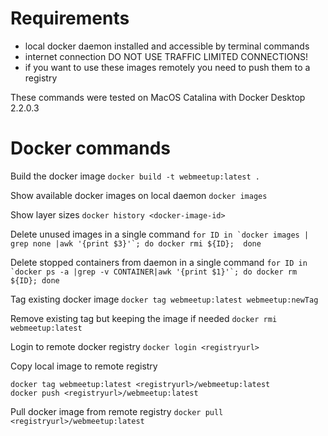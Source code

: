 # Requirements
- local docker daemon installed and accessible by terminal commands
- internet connection DO NOT USE TRAFFIC LIMITED CONNECTIONS!
- if you want to use these images remotely you need to push them to a registry

These commands were tested on MacOS Catalina with Docker Desktop 2.2.0.3

# Docker commands
Build the docker image
```docker build -t webmeetup:latest .```

Show available docker images on local daemon
```docker images```

Show layer sizes 
```docker history <docker-image-id>```

Delete unused images in a single command
```for ID in `docker images | grep none |awk '{print $3}'`; do docker rmi ${ID};  done```

Delete stopped containers from daemon in a single command
```for ID in `docker ps -a |grep -v CONTAINER|awk '{print $1}'`; do docker rm ${ID}; done```

Tag existing docker image
```docker tag webmeetup:latest webmeetup:newTag```

Remove existing tag but keeping the image if needed
```docker rmi webmeetup:latest```

Login to remote docker registry
```docker login <registryurl>```

Copy local image to remote registry
```
docker tag webmeetup:latest <registryurl>/webmeetup:latest
docker push <registryurl>/webmeetup:latest
```
Pull docker image from remote registry
```docker pull <registryurl>/webmeetup:latest```
